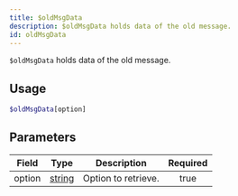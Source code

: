 ```yaml
---
title: $oldMsgData
description: $oldMsgData holds data of the old message.
id: oldMsgData
---
```


`$oldMsgData` holds data of the old message.

## Usage

```php
$oldMsgData[option]
```

## Parameters

| Field  | Type                                                                                              | Description         | Required |
| ------ | ------------------------------------------------------------------------------------------------- | ------------------- | :------: |
| option | [string](https://developer.mozilla.org/en-US/docs/Web/JavaScript/Reference/Global_Objects/String) | Option to retrieve. |   true   |
